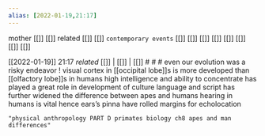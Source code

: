 ```yaml
---
alias: [2022-01-19,21:17]
---
```

 mother [[]] [[]]
 related [[]] [[]]
 `contemporary events` [[]] [[]] [[]] [[]] [[]] [[]] [[]] [[]]

[[2022-01-19]] 21:17 _related_ [[]] | [[]] | [[]] # # #
even our evolution was a risky endeavor !
visual cortex in [[occipital lobe]]s is more developed than [[olfactory lobe]]s in humans
high intelligence and ability to concentrate has played a great role in development of culture
language and script has further widened the difference between apes and humans
hearing in humans is vital hence ears’s pinna have rolled margins for echolocation

```query
"physical anthropology PART D primates biology ch8 apes and man differences"
```